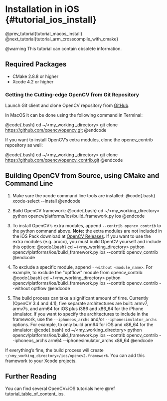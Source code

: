 Installation in iOS {#tutorial_ios_install}
===================

@prev_tutorial{tutorial_macos_install}
@next_tutorial{tutorial_arm_crosscompile_with_cmake}

@warning
This tutorial can contain obsolete information.

Required Packages
-----------------

-   CMake 2.8.8 or higher
-   Xcode 4.2 or higher

### Getting the Cutting-edge OpenCV from Git Repository

Launch Git client and clone OpenCV repository from [GitHub](http://github.com/opencv/opencv).

In MacOS it can be done using the following command in Terminal:

@code{.bash}
cd ~/<my_working _directory>
git clone https://github.com/opencv/opencv.git
@endcode

If you want to install OpenCV’s extra modules, clone the opencv_contrib repository as well:

@code{.bash}
cd ~/<my_working _directory>
git clone https://github.com/opencv/opencv_contrib.git
@endcode


Building OpenCV from Source, using CMake and Command Line
---------------------------------------------------------

1.  Make sure the xcode command line tools are installed:
    @code{.bash}
    xcode-select --install
    @endcode

2.  Build OpenCV framework:
    @code{.bash}
    cd ~/<my_working_directory>
    python opencv/platforms/ios/build_framework.py ios
    @endcode

3.  To install OpenCV’s extra modules, append `--contrib opencv_contrib` to the python command above. **Note:** the extra modules are not included in the iOS Pack download at [OpenCV Releases](https://opencv.org/releases/). If you want to use the extra modules (e.g. aruco), you must build OpenCV yourself and include this option:
    @code{.bash}
    cd ~/<my_working_directory>
    python opencv/platforms/ios/build_framework.py ios --contrib opencv_contrib
    @endcode

4.  To exclude a specific module, append `--without <module_name>`. For example, to exclude the "optflow" module from opencv_contrib:
    @code{.bash}
    cd ~/<my_working_directory>
    python opencv/platforms/ios/build_framework.py ios --contrib opencv_contrib --without optflow
    @endcode

5.  The build process can take a significant amount of time. Currently (OpenCV 3.4 and 4.1), five separate architectures are built: armv7, armv7s, and arm64 for iOS plus i386 and x86_64 for the iPhone simulator. If you want to specify the architectures to include in the framework, use the `--iphoneos_archs` and/or `--iphonesimulator_archs` options. For example, to only build arm64 for iOS and x86_64 for the simulator:
    @code{.bash}
    cd ~/<my_working_directory>
    python opencv/platforms/ios/build_framework.py ios --contrib opencv_contrib --iphoneos_archs arm64 --iphonesimulator_archs x86_64
    @endcode

If everything’s fine, the build process will create
`~/<my_working_directory>/ios/opencv2.framework`. You can add this framework to your Xcode projects.

Further Reading
---------------

You can find several OpenCV+iOS tutorials here @ref tutorial_table_of_content_ios.
